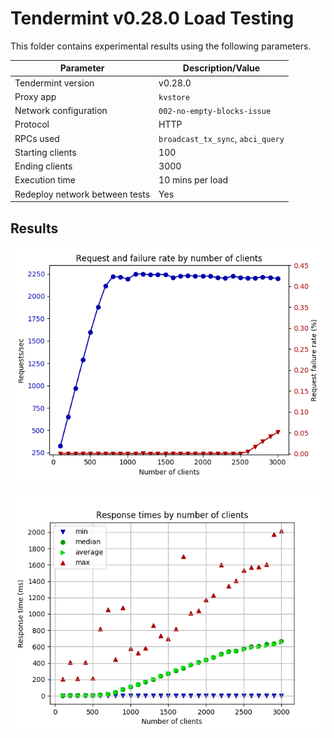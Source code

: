 # Tendermint v0.28.0 Load Testing

This folder contains experimental results using the following parameters.

| Parameter | Description/Value |
| --- | --- |
| Tendermint version | v0.28.0 |
| Proxy app | `kvstore` |
| Network configuration | `002-no-empty-blocks-issue` |
| Protocol | HTTP |
| RPCs used | `broadcast_tx_sync`, `abci_query` |
| Starting clients | 100 |
| Ending clients | 3000 |
| Execution time | 10 mins per load |
| Redeploy network between tests | Yes |

## Results

![Request and failure rate versus number of clients](./plots/request_rate.png)

![Response times versus number of clients](./plots/response_times.png)
